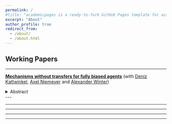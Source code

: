 ```yaml
---
permalink: /
#title: "academicpages is a ready-to-fork GitHub Pages template for academic personal websites"
excerpt: "About"
author_profile: true
redirect_from:
  - /about/
  - /about.html
---
```




<!-- [CV](http://academicpages.github.io/files/paper1.pdf) -->

<!-- <h2>Publications</h2>

---
**Project 1**
(with [me](http://jpreusser.github.io))
<details>
  <summary>Abstract</summary>

  We do this and that, and a bit of something else.
</details>
---

---
**Project 1**
(with [me](http://jpreusser.github.io))
<details>
<summary>Abstract</summary>

We do this and that, and a bit of something else.
</details>
--- -->


<h2>Working Papers</h2>


---
**[Mechanisms without transfers for fully biased agents](http://jpreusser.github.io/files/correlatedallocation.pdf)**
(with [Deniz Kattwinkel](https://sites.google.com/view/kattwinkel), [Axel Niemeyer](https://www.bgse.uni-bonn.de/en/people/student-directory/2018/axel-niemeyer) and [Alexander Winter](https://www.bgse.uni-bonn.de/en/people/student-directory/2018/alexander-winter))

<!-- [Working paper](http://jpreusser.github.io/files/correlatedallocation.pdf) -->

<details>
  <summary>Abstract</summary>

  A principal must decide between two options. Which one she prefers depends on the private information of two agents. One agent always prefers the first option; the other always prefers the second. Transfers are infeasible. One application of this setting is the efficient division of a fixed budget between two competing departments. We first characterize all implementable mechanisms under arbitrary correlation. Second, we study when there exists a mechanism that yields the principal a higher payoff than she could receive by choosing the ex-ante optimal decision without consulting the agents. In the budget example, a profitable mechanism exists if and only if the information of one department is also relevant for the expected returns of the other department.

  When types are independent this result generalizes to a setting with $n$ agents. We apply this insight to derive necessary and sufficient conditions for the existence of a profitable mechanism in the $n$-agent allocation problem.

</details>
---

---
<!-- **Sequential Common-Value Trade**
(with [Andre Speit](https://sites.google.com/view/andrespeit))

Manuscript coming soon. -->

<!-- <details>
  <summary>Abstract</summary>

  We do this and that, and a bit of something else.
</details> -->
---



---
<!-- **On Simple Allocation with Correlated Types**
(with [Axel Niemeyer](https://www.bgse.uni-bonn.de/en/people/student-directory/2018/axel-niemeyer))

Manuscript coming soon. -->

<!-- <details>
<summary>Abstract</summary>

We do this and that, and a bit of something else.
</details> -->
---
